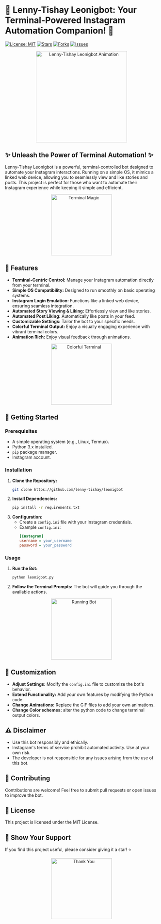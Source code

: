 # 🤖 Lenny-Tishay Leonigbot: Your Terminal-Powered Instagram Automation Companion! 🌟

[![License: MIT](https://img.shields.io/badge/License-MIT-yellow.svg)](https://opensource.org/licenses/MIT)
[![Stars](https://img.shields.io/github/stars/lenny-tishay/lenny-tishay-leonigbot?style=social)](https://github.com/lenny-tishay/lenny-tishay-leonigbot)
[![Forks](https://img.shields.io/github/forks/lenny-tishay/lenny-tishay-leonigbot?style=social)](https://github.com/lenny-tishay/lenny-tishay-leonigbot)
[![Issues](https://img.shields.io/github/issues/lenny-tishay/lenny-tishay-leonigbot)](https://github.com/lenn-tishay/lenny-tishay-leonigbot/issues)

<p align="center">
  <img src="https://media.giphy.com/media/l41YhWSHpD9rE5sKA/giphy.gif" alt="Lenny-Tishay Leonigbot Animation" width="300">
</p>

## ✨ Unleash the Power of Terminal Automation! ✨

Lenny-Tishay Leonigbot is a powerful, terminal-controlled bot designed to automate your Instagram interactions. Running on a simple OS, it mimics a linked web device, allowing you to seamlessly view and like stories and posts. This project is perfect for those who want to automate their Instagram experience while keeping it simple and efficient.

<p align="center">
  <img src="https://media.giphy.com/media/3o7aCRloybJlX4yEhI/giphy.gif" alt="Terminal Magic" width="200">
</p>

## 🌈 Features

* **Terminal-Centric Control:** Manage your Instagram automation directly from your terminal.
* **Simple OS Compatibility:** Designed to run smoothly on basic operating systems.
* **Instagram Login Emulation:** Functions like a linked web device, ensuring seamless integration.
* **Automated Story Viewing & Liking:** Effortlessly view and like stories.
* **Automated Post Liking:** Automatically like posts in your feed.
* **Customizable Settings:** Tailor the bot to your specific needs.
* **Colorful Terminal Output:** Enjoy a visually engaging experience with vibrant terminal colors.
* **Animation Rich:** Enjoy visual feedback through animations.

<p align="center">
  <img src="https://media.giphy.com/media/3o7aDczpCChShEG27K/giphy.gif" alt="Colorful Terminal" width="200">
</p>

## 🚀 Getting Started

### Prerequisites

* A simple operating system (e.g., Linux, Termux).
* Python 3.x installed.
* `pip` package manager.
* Instagram account.

### Installation

1.  **Clone the Repository:**
    ```bash
    git clone https://github.com/lenny-tishay/leonigbot
    ```
2.  **Install Dependencies:**
    ```bash
    pip install -r requirements.txt
    ```
3.  **Configuration:**
    * Create a `config.ini` file with your Instagram credentials.
    * Example `config.ini`:
        ```ini
        [Instagram]
        username = your_username
        password = your_password
        ```

### Usage

1.  **Run the Bot:**
    ```bash
    python leonigbot.py
    ```
2.  **Follow the Terminal Prompts:** The bot will guide you through the available actions.

<p align="center">
  <img src="https://media.giphy.com/media/l0HlQQVjXqB427B4A/giphy.gif" alt="Running Bot" width="200">
</p>

## 🎨 Customization

* **Adjust Settings:** Modify the `config.ini` file to customize the bot's behavior.
* **Extend Functionality:** Add your own features by modifying the Python code.
* **Change Animations:** Replace the GIF files to add your own animations.
* **Change Color schemes:** alter the python code to change terminal output colors.

## ⚠️ Disclaimer

* Use this bot responsibly and ethically.
* Instagram's terms of service prohibit automated activity. Use at your own risk.
* The developer is not responsible for any issues arising from the use of this bot.

## 🤝 Contributing

Contributions are welcome! Feel free to submit pull requests or open issues to improve the bot.

## 📜 License

This project is licensed under the MIT License.

## 🌟 Show Your Support

If you find this project useful, please consider giving it a star! ⭐

<p align="center">
  <img src="https://media.giphy.com/media/3o7aCWJdYyuyhPVcIw/giphy.gif" alt="Thank You" width="200">
</p>
